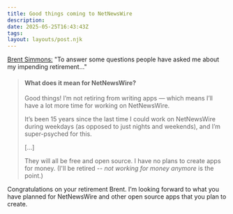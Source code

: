 ```yaml
---
title: Good things coming to NetNewsWire
description:
date: 2025-05-25T16:43:43Z
tags:
layout: layouts/post.njk
---
```


[Brent Simmons:](https://inessential.com/2025/05/24/retirement_and_netnewswire.html) "To answer some questions people have asked me about my impending retirement…"

> #### What does it mean for NetNewsWire?
> 
> Good things! I’m not retiring from writing apps — which means I’ll have a lot more time for working on NetNewsWire.
> 
> It’s been 15 years since the last time I could work on NetNewsWire during weekdays (as opposed to just nights and weekends), and I’m super-psyched for this.
>
> […] 
>
> They will all be free and open source. I have no plans to create apps for money. (I'll be retired -- _not working for money anymore_ is the point.)

Congratulations on your retirement Brent. I’m looking forward to what you have planned for NetNewsWire and other open source apps that you plan to create. 


